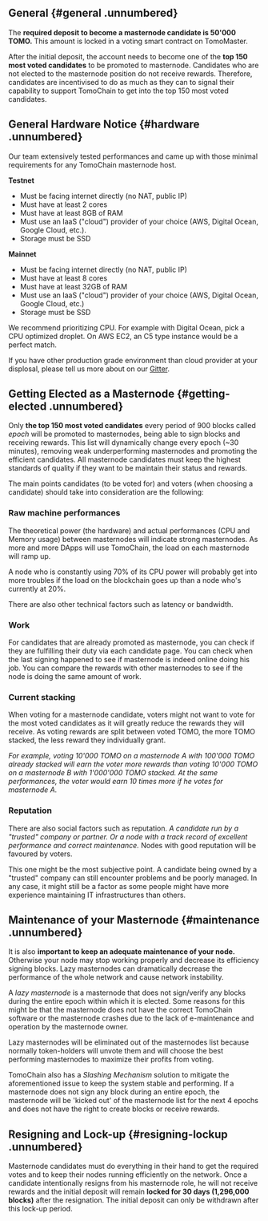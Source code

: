 ## General {#general .unnumbered}
The **required deposit to become a masternode candidate is 50'000 TOMO.**
This amount is locked in a voting smart contract on TomoMaster.

After the initial deposit, the account needs to become one of the **top 150 most voted candidates** to be promoted to masternode.
Candidates who are not elected to the masternode position do not receive rewards.
Therefore, candidates are incentivised to do as much as they can to signal their capability to support TomoChain to get into the top 150 most voted candidates.

## General Hardware Notice {#hardware .unnumbered}

Our team extensively tested performances and came up with those minimal requirements for any TomoChain masternode host.

**Testnet**

- Must be facing internet directly (no NAT, public IP)
- Must have at least 2 cores
- Must have at least 8GB of RAM
- Must use an IaaS ("cloud") provider of your choice (AWS, Digital Ocean, Google Cloud, etc.).
- Storage must be SSD

**Mainnet**

- Must be facing internet directly (no NAT, public IP)
- Must have at least 8 cores
- Must have at least 32GB of RAM
- Must use an IaaS ("cloud") provider of your choice (AWS, Digital Ocean, Google Cloud, etc.)
- Storage must be SSD

We recommend prioritizing CPU. For example with Digital Ocean, pick a CPU optimized droplet. On AWS EC2, an C5 type instance would be a perfect match.

If you have other production grade environment than cloud provider at your displosal, please tell us more about on our [Gitter](https://gitter.im/tomochain).

## Getting Elected as a Masternode {#getting-elected .unnumbered}

Only **the top 150 most voted candidates** every period of 900 blocks called *epoch* will be promoted to masternodes, being able to sign blocks and receiving rewards.
This list will dynamically change every epoch (~30 minutes), removing weak underperforming masternodes and promoting the efficient candidates.
All masternode candidates must keep the highest standards of quality if they want to be maintain their status and rewards.

The main points candidates (to be voted for) and voters (when choosing a candidate) should take into consideration are the following:

### Raw machine performances
The theoretical power (the hardware) and actual performances (CPU and Memory usage) between masternodes will indicate strong masternodes.
As more and more DApps will use TomoChain, the load on each masternode will ramp up.

A node who is constantly using 70% of its CPU power will probably get into more troubles if the load on the blockchain goes up than a node who's currently at 20%.

There are also other technical factors such as latency or bandwidth.

### Work
For candidates that are already promoted as masternode, you can check if they are fulfilling their duty via each candidate page.
You can check when the last signing happened to see if masternode is indeed online doing his job.
You can compare the rewards with other masternodes to see if the node is doing the same amount of work.

### Current stacking
When voting for a masternode candidate, voters might not want to vote for the most voted candidates as it will greatly reduce the rewards they will receive.
As voting rewards are split between voted TOMO, the more TOMO stacked, the less reward they individually grant.

*For example, voting 10'000 TOMO on a masternode A with 100'000 TOMO already stacked will earn the voter more rewards than voting 10'000 TOMO on a masternode B with 1'000'000 TOMO stacked.
At the same performances, the voter would earn 10 times more if he votes for masternode A.*

### Reputation
There are also social factors such as reputation.
*A candidate run by a "trusted" company or partner.
Or a node with a track record of excellent performance and correct maintenance.*
Nodes with good reputation will be favoured by voters.

This one might be the most subjective point.
A candidate being owned by a "trusted" company can still encounter problems and be poorly managed.
In any case, it might still be a factor as some people might have more experience maintaining IT infrastructures than others.

## Maintenance of your Masternode {#maintenance .unnumbered}

It is also **important to keep an adequate maintenance of your node.**
Otherwise your node may stop working properly and decrease its efficiency signing blocks.
Lazy masternodes can dramatically decrease the performance of the whole network and cause network instability.

A *lazy masternode* is a masternode that does not sign/verify any blocks during the entire epoch within which it is elected.
Some reasons for this might be that the masternode does not have the correct TomoChain software or the masternode crashes due to the lack of e-maintenance and operation by the masternode owner.

Lazy masternodes will be eliminated out of the masternodes list because normally token-holders will unvote them and will choose the best performing masternodes to maximize their profits from voting.

TomoChain also has a *Slashing Mechanism* solution to mitigate the aforementioned issue to keep the system stable and performing.
If a masternode does not sign any block during an entire epoch, the masternode will be 'kicked out' of the masternode list for the next 4 epochs and does not have the right to create blocks or receive rewards.

## Resigning and Lock-up {#resigning-lockup .unnumbered}

Masternode candidates must do everything in their hand to get the required votes and to keep their nodes running efficiently on the network.
Once a candidate intentionally resigns from his masternode role, he will not receive rewards and the initial deposit will remain **locked for 30 days (1,296,000 blocks)** after the resignation.
The initial deposit can only be withdrawn after this lock-up period.
